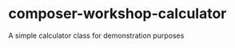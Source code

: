 composer-workshop-calculator
============================

A simple calculator class for demonstration purposes
